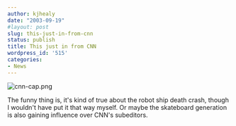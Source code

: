```yaml
---
author: kjhealy
date: "2003-09-19"
#layout: post
slug: this-just-in-from-cnn
status: publish
title: This just in from CNN
wordpress_id: '515'
categories:
- News
---
```


![cnn-cap.png](http://www.kieranhealy.org/files/misc/cnn-cap.png)

The funny thing is, it's kind of true about the robot ship death crash, though I wouldn't have put it that way myself. Or maybe the skateboard generation is also gaining influence over CNN's subeditors.
